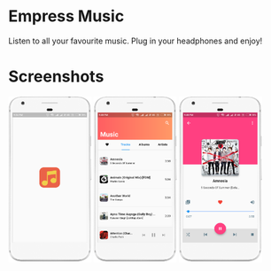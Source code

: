 # Empress Music

Listen to all your favourite music. Plug in your headphones and enjoy!


# Screenshots

<img src="screenshots/musicss1.png" width="150" height="300">  <img src="screenshots/musicss2.png" width="150" height="300">  <img src="screenshots/musicss3.png" width="150" height="300">
